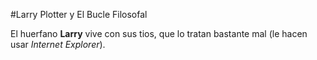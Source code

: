 
#Larry Plotter y El Bucle Filosofal

El huerfano **Larry** vive con sus tios,
que lo tratan bastante mal (le hacen usar *Internet Explorer*).
